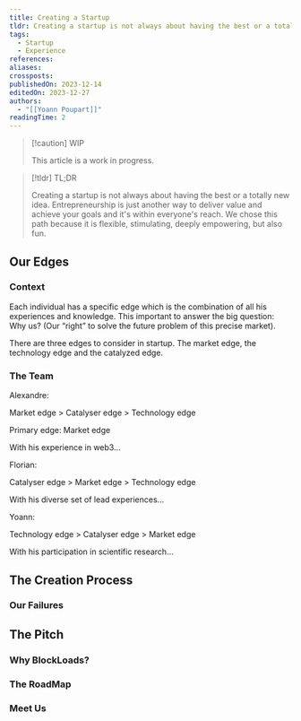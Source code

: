 ```yaml
---
title: Creating a Startup
tldr: Creating a startup is not always about having the best or a totally new idea. Entrepreneurship is just another way to deliver value and achieve your goals and it's within everyone's reach. We chose this path because it is flexible, stimulating, deeply empowering, but also fun.
tags:
  - Startup
  - Experience
references: 
aliases: 
crossposts: 
publishedOn: 2023-12-14
editedOn: 2023-12-27
authors:
  - "[[Yoann Poupart]]"
readingTime: 2
---
```

> [!caution] WIP
> 
> This article is a work in progress.

> [!tldr] TL;DR
> 
> Creating a startup is not always about having the best or a totally new idea. Entrepreneurship is just another way to deliver value and achieve your goals and it's within everyone's reach. We chose this path because it is flexible, stimulating, deeply empowering, but also fun.

## Our Edges

### Context

Each individual has a specific edge which is the combination of all his experiences and knowledge. This important to answer the big question: Why us? (Our “right” to solve the future problem of this precise market).

There are three edges to consider in startup. The market edge, the technology edge and the catalyzed edge.

### The Team

Alexandre:

Market edge > Catalyser edge > Technology edge

Primary edge: Market edge

With his experience in web3…

Florian:

Catalyser edge > Market edge > Technology edge

With his diverse set of lead experiences…

Yoann:

Technology edge > Catalyser edge > Market edge

With his participation in scientific research…

## The Creation Process

### Our Failures

## The Pitch

### Why BlockLoads?

### The RoadMap

### Meet Us